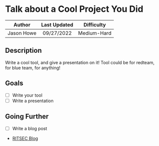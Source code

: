 # Talk about a Cool Project You Did

|   Author   | Last Updated |  Difficulty  |
| :--------: | :----------: | :----------: |
| Jason Howe |  09/27/2022  |  Medium-Hard |

## Description

Write a cool tool, and give a presentation on it!
Tool could be for redteam, for blue team, for anything!

## Goals

- [ ] Write your tool
- [ ] Write a presentation

## Going Further

- [ ] Write a blog post
- [RITSEC Blog](https://blog.ritsec.club)

